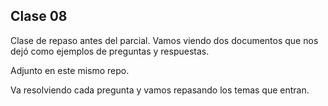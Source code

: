 ## Clase 08

Clase de repaso antes del parcial. Vamos viendo dos documentos que nos dejó como ejemplos de preguntas y respuestas.

Adjunto en este mismo repo.

Va resolviendo cada pregunta y vamos repasando los temas que entran.